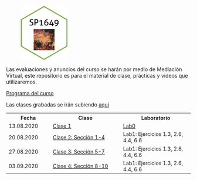 <figure>
  <img src="baseplot.png" width="30%">
</figure>

Las evaluaciones y anuncios del curso se harán por medio de Mediación Virtual, este repositorio es para el material de clase, prácticas y vídeos que utilizaremos. 

[Programa del curso](https://malfaro2.github.io/SP1649-II20/SP1649-Espacial.pdf)

Las clases grabadas se irán subiendo [aquí]() 

<table style="width:100%">
  <tr>
    <th width="10%"> Fecha </th>
    <th width="25%">  Clase </th>
    <th width="25%">  Laboratorio </th>
  </tr>
    <tr>
    <td width="10%"> 13.08.2020 </td>
    <td width="25%">  <a href="SP1649_c01_2020.html">Clase 1</a>  </td>
    <td width="25%">  <a href="SP1649_ejemplo">Lab0</a> </td>
  </tr>
   <tr>
    <td width="10%"> 20.08.2020 </td>
    <td width="25%">  <a href="https://keen-swartz-3146c4.netlify.app/intro.html">Clase 2: Sección 1-4</a>  </td>
    <td width="25%">  Lab1: Ejercicios 1.3, 2.6, 4.4, 6.6  </td>
  </tr>
     <tr>
    <td width="10%"> 27.08.2020 </td>
    <td width="25%">  <a href="https://keen-swartz-3146c4.netlify.app/geommanip.html">Clase 3: Sección 5-7</a>  </td>
    <td width="25%">  Lab1: Ejercicios 1.3, 2.6, 4.4, 6.6  </td>
  </tr>
     <tr>
    <td width="10%"> 03.09.2020 </td>
    <td width="25%">  <a href="https://keen-swartz-3146c4.netlify.app/plotting.html">Clase 4: Sección 8-10</a>  </td>
    <td width="25%">  Lab1: Ejercicios 1.3, 2.6, 4.4, 6.6  </td>
  </tr>
</table>

